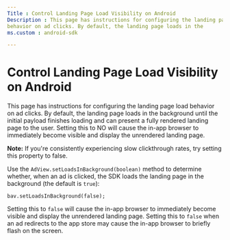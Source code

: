 ```yaml
---
Title : Control Landing Page Load Visibility on Android
Description : This page has instructions for configuring the landing page load
behavior on ad clicks. By default, the landing page loads in the
ms.custom : android-sdk

---
```



# Control Landing Page Load Visibility on Android



This page has instructions for configuring the landing page load
behavior on ad clicks. By default, the landing page loads in the
background until the initial payload finishes loading and can present a
fully rendered landing page to the user. Setting this to NO will cause
the in-app browser to immediately become visible and display the
unrendered landing page. 



<b>Note:</b> If you're consistently
experiencing slow clickthrough rates, try setting this property to
false.



Use the `AdView.setLoadsInBackground(boolean)` method to determine
whether, when an ad is clicked, the SDK loads the landing page in the
background (the default is `true`):

``` pre
bav.setLoadsInBackground(false);
```

Setting this to `false` will cause the in-app browser to immediately
become visible and display the unrendered landing page. Setting this
to `false` when an ad redirects to the app store may cause the in-app
browser to briefly flash on the screen.




